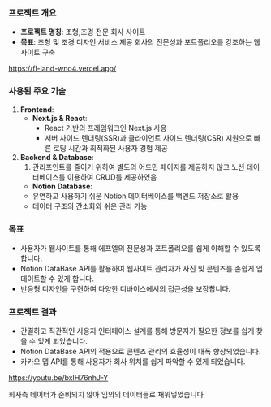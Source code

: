 ### **프로젝트 개요**

- **프로젝트 명칭**: 조형,조경 전문 회사 사이트
- **목표**: 조형 및 조경 디자인 서비스 제공 회사의 전문성과 포트폴리오를 강조하는 웹사이트 구축

https://fl-land-wno4.vercel.app/

### **사용된 주요 기술**

1. **Frontend**:
    - **Next.js & React**:
        - React 기반의 프레임워크인 Next.js 사용
        - 서버 사이드 렌더링(SSR)과 클라이언트 사이드 렌더링(CSR) 지원으로 빠른 로딩 시간과 최적화된 사용자 경험 제공
2. **Backend & Database**:
    1. 관리포인트를 줄이기 위하여 별도의 어드민 페이지를 제공하지 않고 노션 데이터베이스를 이용하여 CRUD를 제공하였음
    - **Notion Database**:
    - 유연하고 사용하기 쉬운 Notion 데이터베이스를 백엔드 저장소로 활용
    - 데이터 구조의 간소화와 쉬운 관리 가능

### 목표

- 사용자가 웹사이트를 통해 에프엘의 전문성과 포트폴리오를 쉽게 이해할 수 있도록 합니다.
- Notion DataBase API를 활용하여 웹사이트 관리자가 사진 및 콘텐츠를 손쉽게 업데이트할 수 있게 합니다.
- 반응형 디자인을 구현하여 다양한 디바이스에서의 접근성을 보장합니다.

### 프로젝트 결과

- 간결하고 직관적인 사용자 인터페이스 설계를 통해 방문자가 필요한 정보를 쉽게 찾을 수 있게 되었습니다.
- Notion DataBase API의 적용으로 콘텐츠 관리의 효율성이 대폭 향상되었습니다.
- 카카오 맵 API를 통해 사용자가 회사 위치를 쉽게 파악할 수 있게 되었습니다.

https://youtu.be/bxIH76nhJ-Y

회사측 데이터가 준비되지 않아 임의의 데이터들로 채워넣었습니다
